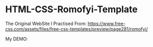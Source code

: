 # HTML-CSS-Romofyi-Template

The Original WebSite I Practised From: https://www.free-css.com/assets/files/free-css-templates/preview/page281/romofyi/

My DEMO:  
